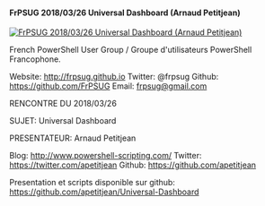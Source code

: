 ﻿#### FrPSUG 2018/03/26 Universal Dashboard (Arnaud Petitjean)

[![FrPSUG 2018/03/26 Universal Dashboard (Arnaud Petitjean)](https://i2.ytimg.com/vi/9BCoX3WJYf4/hqdefault.jpg "FrPSUG 2018/03/26 Universal Dashboard (Arnaud Petitjean)")](https://www.youtube.com/watch?v=9BCoX3WJYf4)

French PowerShell User Group / Groupe d'utilisateurs PowerShell Francophone.

Website: http://frpsug.github.io
Twitter: @frpsug
Github: https://github.com/FrPSUG
Email: frpsug@gmail.com


RENCONTRE DU 2018/03/26

SUJET: Universal Dashboard

PRESENTATEUR: Arnaud Petitjean

Blog: http://www.powershell-scripting.com/
Twitter: https://twitter.com/apetitjean
Github: https://github.com/apetitjean



Presentation et scripts disponible sur github:
https://github.com/apetitjean/Universal-Dashboard


